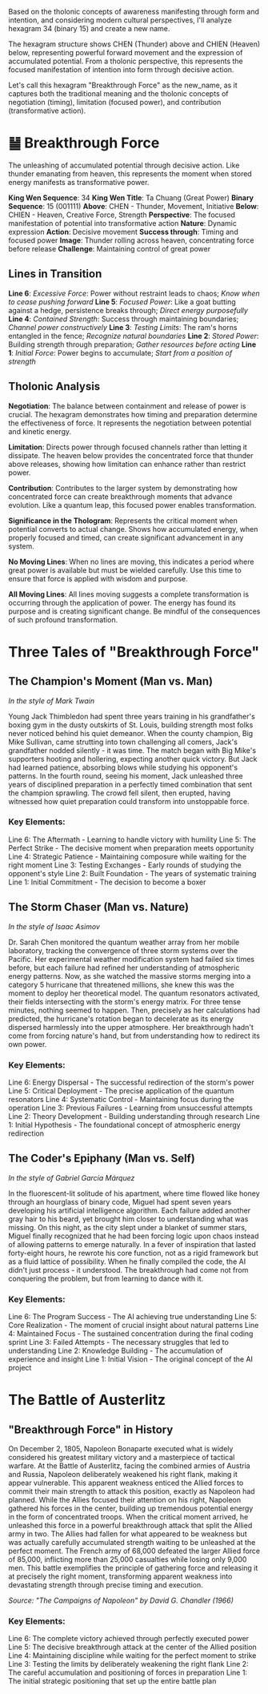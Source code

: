 Based on the tholonic concepts of awareness manifesting through form and intention, and considering modern cultural perspectives, I'll analyze hexagram 34 (binary 15) and create a new name.

The hexagram structure shows CHEN (Thunder) above and CHIEN (Heaven) below, representing powerful forward movement and the expression of accumulated potential. From a tholonic perspective, this represents the focused manifestation of intention into form through decisive action.

Let's call this hexagram "Breakthrough Force" as the new_name, as it captures both the traditional meaning and the tholonic concepts of negotiation (timing), limitation (focused power), and contribution (transformative action).

# ䷡ Breakthrough Force

The unleashing of accumulated potential through decisive action. Like thunder emanating from heaven, this represents the moment when stored energy manifests as transformative power.


**King Wen Sequence**: 34
**King Wen Title**: Ta Chuang (Great Power)
**Binary Sequence**: 15 (001111)
**Above**: CHEN - Thunder, Movement, Initiative
**Below**: CHIEN - Heaven, Creative Force, Strength
**Perspective**: The focused manifestation of potential into transformative action
**Nature**: Dynamic expression
**Action**: Decisive movement
**Success through**: Timing and focused power
**Image**: Thunder rolling across heaven, concentrating force before release
**Challenge**: Maintaining control of great power

## Lines in Transition
**Line 6**: *Excessive Force*: Power without restraint leads to chaos; *Know when to cease pushing forward*
**Line 5**: *Focused Power*: Like a goat butting against a hedge, persistence breaks through; *Direct energy purposefully*
**Line 4**: *Contained Strength*: Success through maintaining boundaries; *Channel power constructively*
**Line 3**: *Testing Limits*: The ram's horns entangled in the fence; *Recognize natural boundaries*
**Line 2**: *Stored Power*: Building strength through preparation; *Gather resources before acting*
**Line 1**: *Initial Force*: Power begins to accumulate; *Start from a position of strength*

## Tholonic Analysis
**Negotiation**: The balance between containment and release of power is crucial. The hexagram demonstrates how timing and preparation determine the effectiveness of force. It represents the negotiation between potential and kinetic energy.

**Limitation**: Directs power through focused channels rather than letting it dissipate. The heaven below provides the concentrated force that thunder above releases, showing how limitation can enhance rather than restrict power.

**Contribution**: Contributes to the larger system by demonstrating how concentrated force can create breakthrough moments that advance evolution. Like a quantum leap, this focused power enables transformation.

**Significance in the Thologram**: Represents the critical moment when potential converts to actual change. Shows how accumulated energy, when properly focused and timed, can create significant advancement in any system.

**No Moving Lines**: When no lines are moving, this indicates a period where great power is available but must be wielded carefully. Use this time to ensure that force is applied with wisdom and purpose.

**All Moving Lines**: All lines moving suggests a complete transformation is occurring through the application of power. The energy has found its purpose and is creating significant change. Be mindful of the consequences of such profound transformation.
# Three Tales of "Breakthrough Force"

## The Champion's Moment (Man vs. Man)
*In the style of Mark Twain*

Young Jack Thimbledon had spent three years training in his grandfather's boxing gym in the dusty outskirts of St. Louis, building strength most folks never noticed behind his quiet demeanor. When the county champion, Big Mike Sullivan, came strutting into town challenging all comers, Jack's grandfather nodded silently - it was time. The match began with Big Mike's supporters hooting and hollering, expecting another quick victory. But Jack had learned patience, absorbing blows while studying his opponent's patterns. In the fourth round, seeing his moment, Jack unleashed three years of disciplined preparation in a perfectly timed combination that sent the champion sprawling. The crowd fell silent, then erupted, having witnessed how quiet preparation could transform into unstoppable force.

### Key Elements:
Line 6: The Aftermath - Learning to handle victory with humility
Line 5: The Perfect Strike - The decisive moment when preparation meets opportunity
Line 4: Strategic Patience - Maintaining composure while waiting for the right moment
Line 3: Testing Exchanges - Early rounds of studying the opponent's style
Line 2: Built Foundation - The years of systematic training
Line 1: Initial Commitment - The decision to become a boxer

## The Storm Chaser (Man vs. Nature)
*In the style of Isaac Asimov*

Dr. Sarah Chen monitored the quantum weather array from her mobile laboratory, tracking the convergence of three storm systems over the Pacific. Her experimental weather modification system had failed six times before, but each failure had refined her understanding of atmospheric energy patterns. Now, as she watched the massive storms merging into a category 5 hurricane that threatened millions, she knew this was the moment to deploy her theoretical model. The quantum resonators activated, their fields intersecting with the storm's energy matrix. For three tense minutes, nothing seemed to happen. Then, precisely as her calculations had predicted, the hurricane's rotation began to decelerate as its energy dispersed harmlessly into the upper atmosphere. Her breakthrough hadn't come from forcing nature's hand, but from understanding how to redirect its own power.

### Key Elements:
Line 6: Energy Dispersal - The successful redirection of the storm's power
Line 5: Critical Deployment - The precise application of the quantum resonators
Line 4: Systematic Control - Maintaining focus during the operation
Line 3: Previous Failures - Learning from unsuccessful attempts
Line 2: Theory Development - Building understanding through research
Line 1: Initial Hypothesis - The foundational concept of atmospheric energy redirection

## The Coder's Epiphany (Man vs. Self)
*In the style of Gabriel García Márquez*

In the fluorescent-lit solitude of his apartment, where time flowed like honey through an hourglass of binary code, Miguel had spent seven years developing his artificial intelligence algorithm. Each failure added another gray hair to his beard, yet brought him closer to understanding what was missing. On this night, as the city slept under a blanket of summer stars, Miguel finally recognized that he had been forcing logic upon chaos instead of allowing patterns to emerge naturally. In a fever of inspiration that lasted forty-eight hours, he rewrote his core function, not as a rigid framework but as a fluid lattice of possibility. When he finally compiled the code, the AI didn't just process - it understood. The breakthrough had come not from conquering the problem, but from learning to dance with it.

### Key Elements:
Line 6: The Program Success - The AI achieving true understanding
Line 5: Core Realization - The moment of crucial insight about natural patterns
Line 4: Maintained Focus - The sustained concentration during the final coding sprint
Line 3: Failed Attempts - The necessary struggles that led to understanding
Line 2: Knowledge Building - The accumulation of experience and insight
Line 1: Initial Vision - The original concept of the AI project
# The Battle of Austerlitz

## "Breakthrough Force" in History

On December 2, 1805, Napoleon Bonaparte executed what is widely considered his greatest military victory and a masterpiece of tactical warfare. At the Battle of Austerlitz, facing the combined armies of Austria and Russia, Napoleon deliberately weakened his right flank, making it appear vulnerable. This apparent weakness enticed the Allied forces to commit their main strength to attack this position, exactly as Napoleon had planned. While the Allies focused their attention on his right, Napoleon gathered his forces in the center, building up tremendous potential energy in the form of concentrated troops. When the critical moment arrived, he unleashed this force in a powerful breakthrough attack that split the Allied army in two. The Allies had fallen for what appeared to be weakness but was actually carefully accumulated strength waiting to be unleashed at the perfect moment. The French army of 68,000 defeated the larger Allied force of 85,000, inflicting more than 25,000 casualties while losing only 9,000 men. This battle exemplifies the principle of gathering force and releasing it at precisely the right moment, transforming apparent weakness into devastating strength through precise timing and execution.

*Source: "The Campaigns of Napoleon" by David G. Chandler (1966)*

### Key Elements:
Line 6: The complete victory achieved through perfectly executed power
Line 5: The decisive breakthrough attack at the center of the Allied position
Line 4: Maintaining discipline while waiting for the perfect moment to strike
Line 3: Testing the limits by deliberately weakening the right flank
Line 2: The careful accumulation and positioning of forces in preparation
Line 1: The initial strategic positioning that set up the entire battle plan
